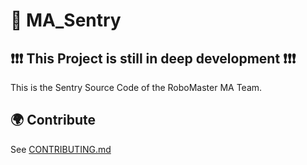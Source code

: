 # 🤖 MA_Sentry

## ❗❗❗ This Project is still in deep development ❗❗❗

This is the Sentry Source Code of the RoboMaster MA Team.

## 🌍 Contribute

See [CONTRIBUTING.md](https://github.com/ZXY595/MA_Sentry/CONTRIBUTING_ZH.md)
